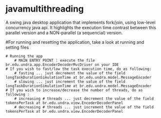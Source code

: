 # javamultithreading
A swing java desktop application that implements fork/join, using low-level concurrency java api.
It highlights the execution time contrast between this parallel version and a NON-parallel (a sequencial) version.

#For running and resetting the application, take a look at running and setting files 

	# Running the app
		# MAIN ENTRY POINT : execute the file br.edu.undra.app.EncoderDecoderMvcDriver on your IDE
	# If you wish to fast/low the task execution time, do as following:
		# fasting ... just decrement the value of the field longTaskDurationSimulationTime at br.edu.undra.model.MessageEncoder
		# slowing ... just increment the value of the field longTaskDurationSimulationTime at br.edu.undra.model.MessageEncoder
	# If you wich to increase/decrease the number of threads, do as following :
		# increasing # threads ... just decrement the value of the field tokensPerTask at br.edu.undra.view.EncoderDecoderPanel
		# decreasing # threads ... just increment the value of the field tokensPerTask at br.edu.undra.view.EncoderDecoderPanel
